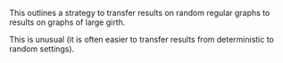 This outlines a strategy to transfer results on random regular graphs to results on graphs of large girth.

This is unusual (it is often easier to transfer results from deterministic to random settings).
